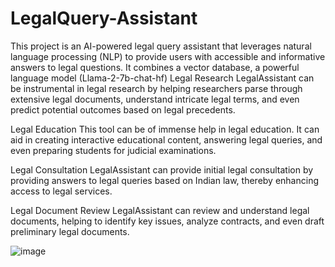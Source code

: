 # LegalQuery-Assistant
This project is an AI-powered legal query assistant that leverages natural language processing (NLP) to provide users with accessible and informative answers to legal questions. It combines a vector database, a powerful language model (Llama-2-7b-chat-hf)
Legal Research
LegalAssistant can be instrumental in legal research by helping researchers parse through extensive legal documents, understand intricate legal terms, and even predict potential outcomes based on legal precedents.

Legal Education
This tool can be of immense help in legal education. It can aid in creating interactive educational content, answering legal queries, and even preparing students for judicial examinations.

Legal Consultation
LegalAssistant  can provide initial legal consultation by providing answers to legal queries based on Indian law, thereby enhancing access to legal services.

Legal Document Review
LegalAssistant  can review and understand legal documents, helping to identify key issues, analyze contracts, and even draft preliminary legal documents.

![image](https://github.com/user-attachments/assets/d832ce0f-24b5-4aca-93ff-e9c8745f5679)
